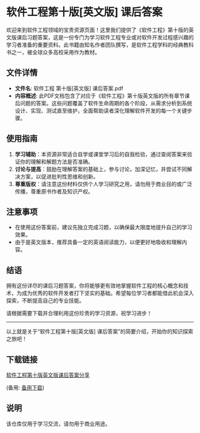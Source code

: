 # 软件工程第十版[英文版] 课后答案

欢迎来到软件工程领域的宝贵资源页面！这里我们提供了《软件工程》第十版的英文版课后习题答案，这是一份专门为学习软件工程专业或对软件开发过程感兴趣的学习者准备的重要资料。此书籍由知名作者团队撰写，是软件工程学科的经典教科书之一，被全球众多高校采用作为教材。

## 文件详情

- **文件名**: 软件工程 第十版[英文版] 课后答案.pdf
- **内容概述**: 此PDF文档包含了对应于《软件工程》第十版英文版的所有章节课后问题的答案。这些问题覆盖了软件生命周期的各个阶段，从需求分析到系统设计、实现、测试直至维护，全面帮助读者深化理解软件开发的每一个关键步骤。
  
## 使用指南

1. **学习辅助**：本资源非常适合自学或课堂学习后的自我检验，通过查阅答案来验证你的理解和解题方法是否准确。
2. **讨论与提高**：鼓励在理解答案的基础上，参与讨论，加深记忆，并尝试不同解决方案，以促进批判性思维和创新。
3. **尊重版权**：请注意这份材料仅供个人学习研究之用，请勿用于商业目的或广泛传播，尊重原书作者及知识产权。

## 注意事项

- 在使用这份答案前，建议先独立完成习题，以确保最大限度地提升自己的学习效果。
- 由于是英文版本，推荐具备一定的英语阅读能力，以便更好地吸收和理解内容。

## 结语

拥有这份详尽的课后习题答案，你将能够更有效地掌握软件工程的核心概念和技术，为成为优秀的软件开发者打下坚实的基础。希望每位学习者都能借此机会深入探索，不断提高自己的专业技能。

请根据需要下载并合理利用这份珍贵的学习资源，祝学习进步！

---

以上就是关于“软件工程第十版[英文版] 课后答案”的简要介绍，开始你的知识探索之旅吧！

## 下载链接
[软件工程第十版英文版课后答案分享](https://pan.quark.cn/s/902dbdab8828) 

(备用: [备用下载](https://pan.baidu.com/s/1z-PElHV9fRCzk6OZ2f7Pkg?pwd=1234))

## 说明

该仓库仅用于学习交流，请勿用于商业用途。
